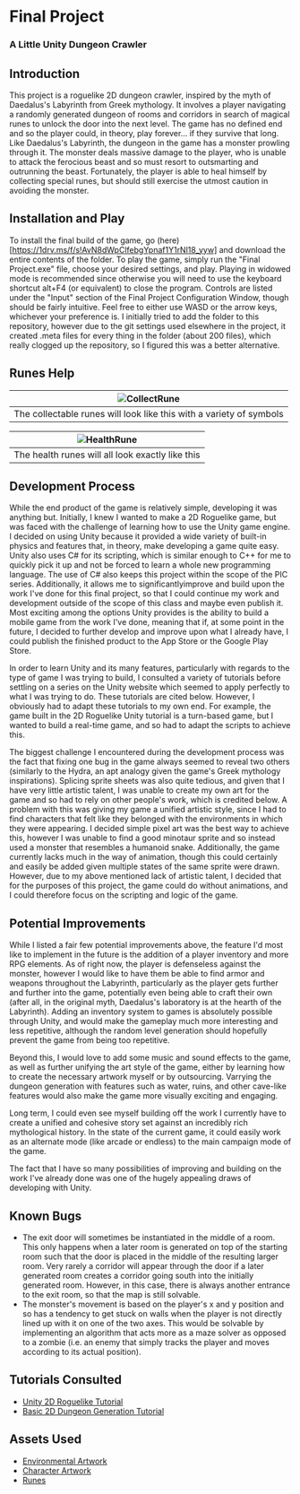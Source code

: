# Final Project
### A Little Unity Dungeon Crawler

## Introduction
This project is a roguelike 2D dungeon crawler, inspired by the myth of Daedalus's Labyrinth from Greek mythology. It involves a player
navigating a randomly generated dungeon of rooms and corridors in search of magical runes to unlock the door into the next level. The 
game has no defined end and so the player could, in theory, play forever... if they survive that long. Like Daedalus's Labyrinth, the 
dungeon in the game has a monster prowling through it. The monster deals massive damage to the player, who is unable to attack the 
ferocious beast and so must resort to outsmarting and outrunning the beast. Fortunately, the player is able to heal himself by 
collecting special runes, but should still exercise the utmost caution in avoiding the monster.

## Installation and Play
To install the final build of the game, go (here)[https://1drv.ms/f/s!AvN8dWpClfebgYpnaf1Y1rNl18_yyw] and download the entire contents
of the folder. To play the game, simply run the "Final Project.exe" file, choose your desired settings, and play. Playing in widowed
mode is recommended since otherwise you will need to use the keyboard shortcut alt+F4 (or equivalent) to close the program. Controls are 
listed under the "Input" section of the Final Project Configuration Window, though should be fairly intuitive. Feel free to either use 
WASD or the arrow keys, whichever your preference is. I initially tried to add the folder to this repository, however due to the git
settings used elsewhere in the project, it created .meta files for every thing in the folder (about 200 files), which really clogged up
the repository, so I figured this was a better alternative.

## Runes Help
| ![CollectRune](Assets/Art/kenney_runepack/PNG/Black/Slab/runeBlack_slab_001.png) |
| :-----: |
| The collectable runes will look like this with a variety of symbols |

| ![HealthRune](Assets/Art/kenney_runepack/PNG/Grey/Slab/runeGrey_slab_020.png) |
| :-----: |
| The health runes will all look exactly like this |

## Development Process
While the end product of the game is relatively simple, developing it was anything but. Initially, I knew I wanted to make a 2D 
Roguelike game, but was faced with the challenge of learning how to use the Unity game engine. I decided on using Unity because it 
provided a wide variety of built-in physics and features that, in theory, make developing a game quite easy. Unity also uses C# for its 
scripting, which is similar enough to C++ for me to quickly pick it up and not be forced to learn a whole new programming language. The 
use of C# also keeps this project within the scope of the PIC series. Additionally, it allows me to significantlyimprove and build upon 
the work I've done for this final project, so that I could continue my work and development outside of the scope of this class and maybe 
even publish it. Most exciting among the options Unity provides is the ability to build a mobile game from the work I've done, meaning 
that if, at some point in the future, I decided to further develop and improve upon what I already have, I could publish the finished 
product to the App Store or the Google Play Store.

In order to learn Unity and its many features, particularly with regards to the type of game I was trying to build, I consulted a
variety of tutorials before settling on a series on the Unity website which seemed to apply perfectly to what I was trying to do. These
tutorials are cited below. However, I obviously had to adapt these tutorials to my own end. For example, the game built in the 2D
Roguelike Unity tutorial is a turn-based game, but I wanted to build a real-time game, and so had to adapt the scripts to achieve this.

The biggest challenge I encountered during the development process was the fact that fixing one bug in the game always seemed to reveal
two others (similarly to the Hydra, an apt analogy given the game's Greek mythology inspirations). Splicing sprite sheets was also quite
tedious, and given that I have very little artistic talent, I was unable to create my own art for the game and so had to rely on other
people's work, which is credited below. A problem with this was giving my game a unified artistic style, since I had to find characters
that felt like they belonged with the environments in which they were appearing. I decided simple pixel art was the best way to achieve
this, however I was unable to find a good minotaur sprite and so instead used a monster that resembles a humanoid snake. Additionally,
the game currently lacks much in the way of animation, though this could certainly and easily be added given multiple states of the same
sprite were drawn. However, due to my above mentioned lack of artistic talent, I decided that for the purposes of this project, the game
could do without animations, and I could therefore focus on the scripting and logic of the game.

## Potential Improvements
While I listed a fair few potential improvements above, the feature I'd most like to implement in the future is the addition of a player
inventory and more RPG elements. As of right now, the player is defenseless against the monster, however I would like to have them be
able to find armor and weapons throughout the Labyrinth, particularly as the player gets further and further into the game, potentially 
even being able to craft their own (after all, in the original myth, Daedalus's laboratory is at the hearth of the Labyrinth). Adding an
inventory system to games is absolutely possible through Unity, and would make the gameplay much more interesting and less repetitive,
although the random level generation should hopefully prevent the game from being too repetitive.

Beyond this, I would love to add some music and sound effects to the game, as well as further unifying the art style of the game, either
by learning how to create the necessary artwork myself or by outsourcing. Varrying the dungeon generation with features such as water,
ruins, and other cave-like features would also make the game more visually exciting and engaging.

Long term, I could even see myself building off the work I currently have to create a unified and cohesive story set against an
incredibly rich mythological history. In the state of the current game, it could easily work as an alternate mode (like arcade or
endless) to the main campaign mode of the game.

The fact that I have so many possibilities of improving and building on the work I've already done was one of the hugely appealing draws
of developing with Unity.

## Known Bugs
- The exit door will sometimes be instantiated in the middle of a room. This only happens when a later room is generated on top of the
starting room such that the door is placed in the middle of the resulting larger room. Very rarely a corridor will appear through the
door if a later generated room creates a corridor going south into the initially generated room. However, in this case, there is always
another entrance to the exit room, so that the map is still solvable.
- The monster's movement is based on the player's x and y position and so has a tendency to get stuck on walls when the player is not
directly lined up with it on one of the two axes. This would be solvable by implementing an algorithm that acts more as a maze solver
as opposed to a zombie (i.e. an enemy that simply tracks the player and moves according to its actual position).

## Tutorials Consulted
- [Unity 2D Roguelike Tutorial](https://unity3d.com/learn/tutorials/s/2d-roguelike-tutorial)
- [Basic 2D Dungeon Generation Tutorial](https://unity3d.com/learn/tutorials/topics/scripting/basic-2d-dungeon-generation)

## Assets Used
- [Environmental Artwork](https://kenney.nl/assets/roguelike-caves-dungeons)
- [Character Artwork](https://kenney.nl/assets/roguelike-characters)
- [Runes](https://kenney.nl/assets/rune-pack)
